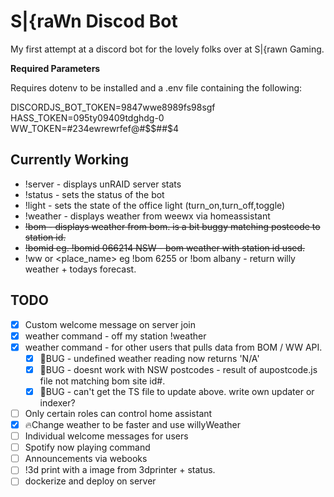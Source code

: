 # S|{raWn Discod Bot

My first attempt at a discord bot for the lovely folks over at S|{rawn Gaming.

**Required Parameters**

Requires dotenv to be installed and a .env file containing the following:

DISCORDJS_BOT_TOKEN=9847wwe8989fs98sgf
HASS_TOKEN=095ty09409tdghdg-0
WW_TOKEN=#234ewrewrfef@#\$$##$4

## Currently Working

- !server - displays unRAID server stats
- !status <new bot status> - sets the status of the bot
- !light <command> - sets the state of the office light (turn_on,turn_off,toggle)
- !weather - displays weather from weewx via homeassistant
- ~~!bom <postcode> - displays weather from bom. is a bit buggy matching postcode to station id.~~
- ~~!bomid <stationid> <STATE> eg. !bomid 066214 NSW - bom weather with station id used.~~
- !ww <postcode> or <place_name> eg !bom 6255 or !bom albany - return willy weather + todays forecast.

## TODO

- [x] Custom welcome message on server join
- [x] weather command - off my station !weather
- [x] weather command - for other users that pulls data from BOM / WW API.
  - [x] :bug:BUG - undefined weather reading now returns 'N/A'
  - [x] :bug:BUG - doesnt work with NSW postcodes - result of aupostcode.js file not matching bom site id#.
  - [x] :bug:BUG - can't get the TS file to update above. write own updater or indexer?
- [ ] Only certain roles can control home assistant
- [x] :fire:Change weather to be faster and use willyWeather
- [ ] Individual welcome messages for users
- [ ] Spotify now playing command
- [ ] Announcements via webooks
- [ ] !3d print with a image from 3dprinter + status.
- [ ] dockerize and deploy on server
